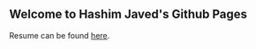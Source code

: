 ## Welcome to Hashim Javed's Github Pages

Resume can be found [here](https://drive.google.com/drive/folders/1Kb2g9-mgTV_Iq4l1IkGW-8xDkYorbwxC?usp=sharing).

